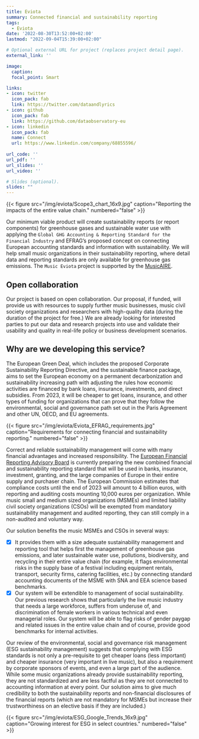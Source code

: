 ```yaml
---
title: Eviota
summary: Connected financial and sustainability reporting
tags:
  - Eviota
date: '2022-08-30T13:52:00+02:00'
lastmod: "2022-09-04T15:39:00+02:00"

# Optional external URL for project (replaces project detail page).
external_link: ''

image:
  caption:
  focal_point: Smart

links:
- icon: twitter
  icon_pack: fab
  link: https://twitter.com/dataandlyrics
- icon: github
  icon_pack: fab
  link: https://github.com/dataobservatory-eu
- icon: linkedin
  icon_pack: fab
  name: Connect
  url: https://www.linkedin.com/company/68855596/
  
url_code: ''
url_pdf: ''
url_slides: ''
url_video: ''

# Slides (optional).
slides: ""
---
```

<td style="text-align: center;">{{< figure src="/img/eviota/Scope3_chart_16x9.jpg" caption="Reporting the impacts of the entire value chain." numbered="false" >}}</td>

Our minimum viable product will create sustainability reports (or report components) for greenhouse gases and sustainable water use with applying the `Global GHG Accounting & Reporting Standard for the Financial Industry` and EFRAG’s proposed concept on connecting European accounting standards and information with sustainability. We will help small music organizations in their sustainability reporting, where detail data and reporting standards are only available for greenhouse gas emissions. The `Music Eviota` project is supported by the [MusicAIRE](#greenrecovery).

## Open collaboration
Our project is based on open collaboration.  Our proposal, if funded, will provide us with resources to supply further music businesses, music civil society organizations and researchers with high-quality data (during the duration of the project for free.)  We are already looking for interested parties to put our data and research projects into use and validate their usability and quality in real-life policy or business development scenarios.

## Why are we developing this service?
The European Green Deal, which includes the proposed Corporate Sustainability Reporting Directive, and the sustainable finance package, aims to set the European economy on a permanent decarbonization and sustainability increasing path with adjusting the rules how economic activities are financed by bank loans, insurance, investments, and direct subsidies. From 2023, it will be cheaper to get loans, insurance, and other types of funding for organizations that can prove that they follow the environmental, social and
governance path set out in the Paris Agreement and other UN, OECD, and EU agreements.

<td style="text-align: center;">{{< figure src="/img/eviota/Eviota_EFRAG_requirements.jpg" caption="Requirements for connecting financial and sustainability reporting." numbered="false" >}}</td>

Correct and reliable sustainability management will come with many financial advantages and increased responsibility. The [European Financial Reporting Advisory Board](https://www.efrag.org/) is currently preparing the new combined financial and sustainability reporting standard that will be used in banks, insurance, investment, granting, and the large companies of Europe in their entire supply and purchaser chain. The European Commission estimates that compliance costs until the end of 2023 will amount to 4 billion euros, with reporting and auditing costs mounting 10,000 euros per organization. While music small and medium sized organizations (MSMEs) and limited liability civil society organizations (CSOs) will be exempted from mandatory sustainability management and audited reporting, they can still comply in a non-audited and voluntary way.

Our solution benefits the music MSMEs and CSOs in several ways:
- [x] It provides them with a size adequate sustainability management and reporting tool that helps first the management of greenhouse gas emissions, and later sustainable water use, pollutions, biodiversity, and recycling in their entire value chain (for example, it flags environmental risks in the supply base of a festival including equipment rentals, transport, security firms, catering facilities, etc.) by connecting standard accounting documents of the MSME with SNA and EEA science based benchmarks.
- [x] Our system will be extendible to management of social sustainability. Our previous research shows that particularly the live music industry that needs a large workforce, suffers from underuse of, and discrimination of female workers in various technical and even managerial roles. Our system will be able to flag risks of gender paygap and related issues in the entire value chain and of course, provide good benchmarks for internal activities.

Our review of the environmental, social and governance risk management (ESG sustainability management) suggests that complying with ESG standards is not only a pre-requisite to get cheaper loans (less important) and cheaper insurance (very important in live music), but also a requirement by corporate sponsors of events, and even a large part of the audience. While some music organizations already provide sustainability reporting, they are not standardized and are less factful as they are not connected to accounting information at every point. Our solution aims to give much credibility to both the sustainability
reports and non-financial disclosures of the financial reports (which are not mandatory for MSMEs but increase their trustworthiness on an elective basis if they are included.)

<td style="text-align: center;">{{< figure src="/img/eviota/ESG_Google_Trends_16x9.jpg" caption="Growing interest for ESG in select countries." numbered="false" >}}</td>
